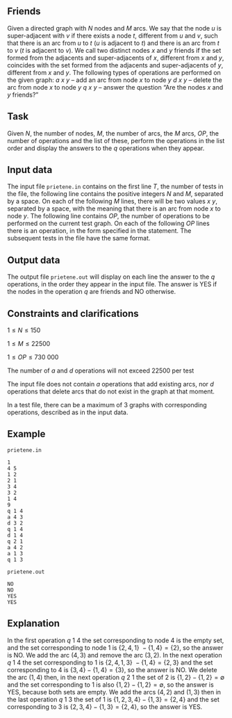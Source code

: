 ## Friends

Given a directed graph with $N$ nodes and $M$ arcs. We say that the node $u$ is super-adjacent with $v$ if there exists a node $t$, different from $u$ and $v$, such that there is an arc from $u$ to $t$ ($u$ is adjacent to $t$) and there is an arc from $t$ to $v$ ($t$ is adjacent to $v$). We call two distinct nodes $x$ and $y$ friends if the set formed from the adjacents and super-adjacents of $x$, different from $x$ and $y$, coincides with the set formed from the adjacents and super-adjacents of $y$, different from $x$ and $y$. The following types of operations are performed on the given graph: $a \ x \ y$ – add an arc from node $x$ to node $y$ $d \ x \ y$ – delete the arc from node $x$ to node $y$ $q \ x \ y$ – answer the question “Are the nodes $x$ and $y$ friends?”

## Task

Given $N$, the number of nodes, $M$, the number of arcs, the $M$ arcs, $OP$, the number of operations and the list of these, perform the operations in the list order and display the answers to the $q$ operations when they appear.

## Input data

The input file `prietene.in` contains on the first line $T$, the number of tests in the file, the following line contains the positive integers $N$ and $M$, separated by a space. On each of the following $M$ lines, there will be two values $x \ y$, separated by a space, with the meaning that there is an arc from node $x$ to node $y$. The following line contains $OP$, the number of operations to be performed on the current test graph. On each of the following $OP$ lines there is an operation, in the form specified in the statement. The subsequent tests in the file have the same format.

## Output data

The output file `prietene.out` will display on each line the answer to the $q$ operations, in the order they appear in the input file. The answer is YES if the nodes in the operation $q$ are friends and NO otherwise.

## Constraints and clarifications

$1 \leq N \leq 150$

$1 \leq M \leq 22500$

$1 \leq OP \leq 730\ 000$

The number of $a$ and $d$ operations will not exceed 22500 per test

The input file does not contain $a$ operations that add existing arcs, nor $d$ operations that delete arcs that do not exist in the graph at that moment.

In a test file, there can be a maximum of 3 graphs with corresponding operations, described as in the input data.

## Example

`prietene.in`
```
1
4 5
1 2
2 1
3 4
3 2
1 4
9
q 1 4
a 4 3
d 3 2
q 1 4
d 1 4
q 2 1
a 4 2
a 1 3
q 1 3
```

`prietene.out`
```
NO
NO
YES
YES
```

## Explanation

In the first operation $q \ 1 \ 4$ the set corresponding to node 4 is the empty set, and the set corresponding to node 1 is $\{2,4,1\} \ - \{1,4\} = \{2\}$, so the answer is NO. We add the arc $(4,3)$ and remove the arc $(3,2)$. In the next operation $q \ 1 \ 4$ the set corresponding to 1 is $\{2,4,1,3\} \ - \{1,4\} = \{2,3\}$ and the set corresponding to 4 is $\{3,4\} - \{1,4\} = \{3\}$, so the answer is NO. We delete the arc $(1,4)$ then, in the next operation $q \ 2 \ 1$ the set of 2 is $\{1,2\}-\{1,2\} = \emptyset$ and the set corresponding to 1 is also $\{1,2\} - \{1,2\} = \emptyset$, so the answer is YES, because both sets are empty. We add the arcs $(4,2)$ and $(1,3)$ then in the last operation $q \ 1 \ 3$ the set of 1 is $\{1,2,3,4\} - \{1,3\} = \{2,4\}$ and the set corresponding to 3 is $\{2,3,4\} - \{1,3\} = \{2,4\}$, so the answer is YES.